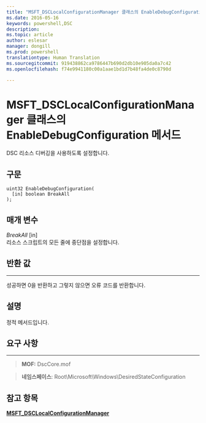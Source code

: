 ```yaml
---
title: "MSFT_DSCLocalConfigurationManager 클래스의 EnableDebugConfiguration 메서드"
ms.date: 2016-05-16
keywords: powershell,DSC
description: 
ms.topic: article
author: eslesar
manager: dongill
ms.prod: powershell
translationtype: Human Translation
ms.sourcegitcommit: 919438862ca9786447b690d2db10e905da0a7c42
ms.openlocfilehash: f74e9941180c00a1aae1bd1d7b48fa4de0c8790d

---
```



# MSFT_DSCLocalConfigurationManager 클래스의 EnableDebugConfiguration 메서드

DSC 리소스 디버깅을 사용하도록 설정합니다.

구문
------

```mof
uint32 EnableDebugConfiguration(
  [in] boolean BreakAll
);
```

매개 변수
----------

*BreakAll* \[in\]  
리소스 스크립트의 모든 줄에 중단점을 설정합니다.

## 반환 값
------------

성공하면 0을 반환하고 그렇지 않으면 오류 코드를 반환합니다.

## 설명

정적 메서드입니다.

## 요구 사항
------------
>**MOF:** DscCore.mof

>**네임스페이스**: Root\Microsoft\Windows\DesiredStateConfiguration


## 참고 항목


[**MSFT_DSCLocalConfigurationManager**](msft-dsclocalconfigurationmanager.md)
 

 






<!--HONumber=Aug16_HO3-->


